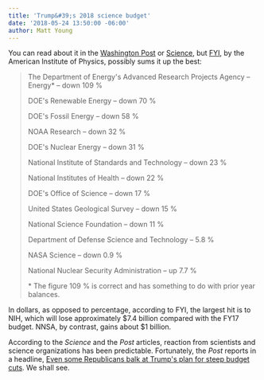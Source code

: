 ```yaml
---
title: 'Trump&#39;s 2018 science budget'
date: '2018-05-24 13:50:00 -06:00'
author: Matt Young
---
```


You can read about it in the <a href="https://www.washingtonpost.com/news/to-your-health/wp/2017/05/22/trump-budget-seeks-huge-cuts-to-disease-prevention-and-medical-research-departments/">Washington Post</a> or <a href="http://www.sciencemag.org/news/2017/05/what-s-trump-s-2018-budget-request-science">Science</a>, but <a href="https://www.aip.org/fyi/2017/trump-budget-slashes-science-confrontation-congress-looms">FYI</a>, by the American Institute of Physics, possibly sums it up the best:

<blockquote>The Department of Energy's Advanced Research Projects Agency – Energy* – down 109&nbsp;%

DOE's Renewable Energy – down 70&nbsp;%

DOE's Fossil Energy – down 58&nbsp;%

NOAA Research – down 32&nbsp;%

DOE's Nuclear Energy – down 31&nbsp;%


National Institute of Standards and Technology – down 23&nbsp;%

National Institutes of Health – down 22&nbsp;%

DOE's Office of Science – down 17&nbsp;%

United States Geological Survey – down 15&nbsp;%

National Science Foundation – down 11&nbsp;%


Department of Defense Science and Technology – 5.8&nbsp;%

NASA Science – down 0.9&nbsp;%

National Nuclear Security Administration – up 7.7&nbsp;%


&#42; The figure 109&nbsp;% is correct and has something to do with prior year balances.</blockquote>


In dollars, as opposed to percentage, according to FYI, the largest hit is to NIH, which will lose approximately $7.4 billion compared with the FY17 budget. NNSA, by contrast, gains about $1 billion.

According to the <i>Science</i> and the <i>Post</i> articles, reaction from scientists and science organizations has been predictable. Fortunately, the <i>Post</i> reports in a headline, <a href="https://www.washingtonpost.com/powerpost/even-some-republicans-balk-at-trumps-plan-for-steep-budget-cuts/2017/05/23/9bf202f8-3f62-11e7-adba-394ee67a7582_story.html">Even some Republicans balk at Trump's plan for steep budget cuts</a>. We shall see.
